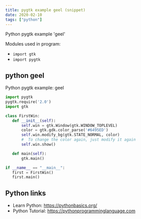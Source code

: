 ```yaml
---
title: pygtk example geel (snippet)
date: 2020-02-10
tags: ["python"]
---
```

Python pygtk example 'geel'


Modules used in program: 
* `import gtk`
* `import pygtk`

## python geel

Python pygtk example: geel

```python
import pygtk
pygtk.require('2.0')
import gtk

class FirstWin:
   def __init__(self):
       self.win = gtk.Window(gtk.WINDOW_TOPLEVEL)
       color = gtk.gdk.color_parse('#6495ED')
       self.win.modify_bg(gtk.STATE_NORMAL, color)
       #  To change the color again, just modify it again
       self.win.show()

   def main(self):
       gtk.main()

if __name__ == "__main__":
   first = FirstWin()
   first.main()


```

## Python links

- Learn Python: https://pythonbasics.org/
- Python Tutorial: https://pythonprogramminglanguage.com
